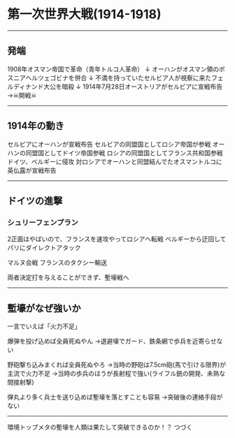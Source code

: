 # 第一次世界大戦(1914-1918)

---

## 発端

1908年オスマン帝国で革命（青年トルコ人革命）
↓
オーハンがオスマン領のボスニアヘルツェゴビナを併合
↓
不満を持っていたセルビア人が視察に来たフェルディナンド大公を暗殺
↓
1914年7月28日オーストリアがセルビアに宣戦布告
→☠開戦☠

---

## 1914年の動き

セルビアにオーハンが宣戦布告
セルビアの同盟国としてロシア帝国が参戦
オーハンの同盟国としてドイツ帝国参戦
ロシアの同盟国としてフランス共和国参戦
ドイツ、ベルギーに侵攻
対ロシアでオーハンと同盟結んでたオスマントルコに英仏露が宣戦布告

---

## ドイツの進撃

### シュリーフェンプラン

2正面はやばいので、フランスを速攻やってロシアへ転戦
ベルギーから迂回してパリにダイレクトアタック

マルヌ会戦
フランスのタクシー輸送

両者決定打を与えることができず、塹壕戦へ

---

## 塹壕がなぜ強いか

一言でいえば「火力不足」

爆弾を投げ込めば全員死ぬやん
→退避壕でガード、鉄条網で歩兵を近寄らせない

野砲撃ち込みまくれば全員死ぬやろ
→当時の野砲は7.5cm砲(馬で引ける限界)が主流で火力不足
→当時の歩兵のほうが長射程で強い(ライフル銃の開発、未熟な間接射撃)

弾丸より多く兵士を送り込めば塹壕を落とすことも容易
→突破後の連絡手段がない

---

環境トップメタの塹壕を人類は果たして突破できるのか！？
つづく
